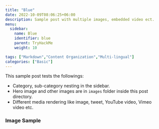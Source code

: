 ```yaml
---
title: "Blue"
date: 2022-10-09T08:06:25+06:00
description: Sample post with multiple images, embedded video ect.
menu:
  sidebar:
    name: Blue 
    identifier: blue
    parent: TryHackMe
    weight: 10

tags: ["Markdown","Content Organization","Multi-lingual"]
categories: ["Basic"]
---
```


This sample post tests the followings:

- Category, sub-category nesting in the sidebar.
- Hero image and other images are in `images` folder inside this post directory.
- Different media rendering like image, tweet, YouTube video, Vimeo video etc.

### Image Sample